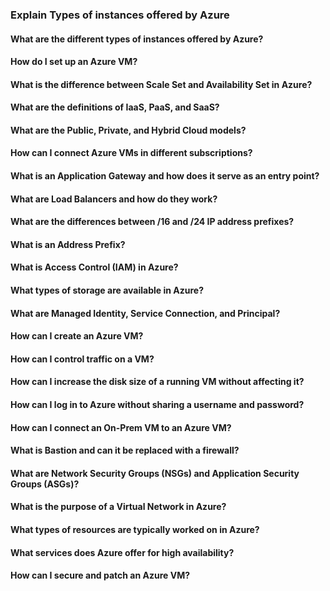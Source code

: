 ### Explain Types of instances offered by Azure


#### What are the different types of instances offered by Azure?

#### How do I set up an Azure VM?

#### What is the difference between Scale Set and Availability Set in Azure?

#### What are the definitions of IaaS, PaaS, and SaaS?

#### What are the Public, Private, and Hybrid Cloud models?

#### How can I connect Azure VMs in different subscriptions?

#### What is an Application Gateway and how does it serve as an entry point?

#### What are Load Balancers and how do they work?

#### What are the differences between /16 and /24 IP address prefixes?

#### What is an Address Prefix?

#### What is Access Control (IAM) in Azure?

#### What types of storage are available in Azure?

#### What are Managed Identity, Service Connection, and Principal?

#### How can I create an Azure VM?

#### How can I control traffic on a VM?

#### How can I increase the disk size of a running VM without affecting it?

#### How can I log in to Azure without sharing a username and password?

#### How can I connect an On-Prem VM to an Azure VM?

#### What is Bastion and can it be replaced with a firewall?

#### What are Network Security Groups (NSGs) and Application Security Groups (ASGs)?

#### What is the purpose of a Virtual Network in Azure?

#### What types of resources are typically worked on in Azure?

#### What services does Azure offer for high availability?

#### How can I secure and patch an Azure VM?
